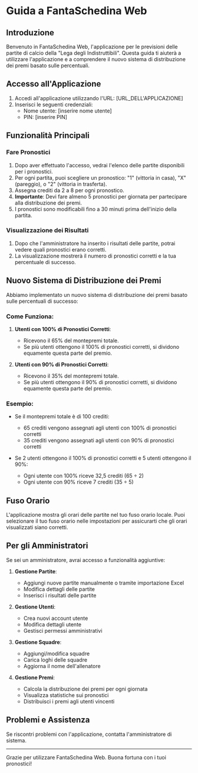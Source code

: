 # Guida a FantaSchedina Web

## Introduzione

Benvenuto in FantaSchedina Web, l'applicazione per le previsioni delle partite di calcio della "Lega degli Indistruttibili". Questa guida ti aiuterà a utilizzare l'applicazione e a comprendere il nuovo sistema di distribuzione dei premi basato sulle percentuali.

## Accesso all'Applicazione

1. Accedi all'applicazione utilizzando l'URL: [URL_DELL'APPLICAZIONE]
2. Inserisci le seguenti credenziali:
   - Nome utente: [inserire nome utente]
   - PIN: [inserire PIN]

## Funzionalità Principali

### Fare Pronostici

1. Dopo aver effettuato l'accesso, vedrai l'elenco delle partite disponibili per i pronostici.
2. Per ogni partita, puoi scegliere un pronostico: "1" (vittoria in casa), "X" (pareggio), o "2" (vittoria in trasferta).
3. Assegna crediti da 2 a 8 per ogni pronostico. 
4. **Importante**: Devi fare almeno 5 pronostici per giornata per partecipare alla distribuzione dei premi.
5. I pronostici sono modificabili fino a 30 minuti prima dell'inizio della partita.

### Visualizzazione dei Risultati

1. Dopo che l'amministratore ha inserito i risultati delle partite, potrai vedere quali pronostici erano corretti.
2. La visualizzazione mostrerà il numero di pronostici corretti e la tua percentuale di successo.

## Nuovo Sistema di Distribuzione dei Premi

Abbiamo implementato un nuovo sistema di distribuzione dei premi basato sulle percentuali di successo:

### Come Funziona:

1. **Utenti con 100% di Pronostici Corretti**:
   - Ricevono il 65% del montepremi totale.
   - Se più utenti ottengono il 100% di pronostici corretti, si dividono equamente questa parte del premio.

2. **Utenti con 90% di Pronostici Corretti**:
   - Ricevono il 35% del montepremi totale.
   - Se più utenti ottengono il 90% di pronostici corretti, si dividono equamente questa parte del premio.

### Esempio:

- Se il montepremi totale è di 100 crediti:
  - 65 crediti vengono assegnati agli utenti con 100% di pronostici corretti
  - 35 crediti vengono assegnati agli utenti con 90% di pronostici corretti
  
- Se 2 utenti ottengono il 100% di pronostici corretti e 5 utenti ottengono il 90%:
  - Ogni utente con 100% riceve 32,5 crediti (65 ÷ 2)
  - Ogni utente con 90% riceve 7 crediti (35 ÷ 5)

## Fuso Orario

L'applicazione mostra gli orari delle partite nel tuo fuso orario locale. Puoi selezionare il tuo fuso orario nelle impostazioni per assicurarti che gli orari visualizzati siano corretti.

## Per gli Amministratori

Se sei un amministratore, avrai accesso a funzionalità aggiuntive:

1. **Gestione Partite**:
   - Aggiungi nuove partite manualmente o tramite importazione Excel
   - Modifica dettagli delle partite
   - Inserisci i risultati delle partite

2. **Gestione Utenti**:
   - Crea nuovi account utente
   - Modifica dettagli utente
   - Gestisci permessi amministrativi

3. **Gestione Squadre**:
   - Aggiungi/modifica squadre
   - Carica loghi delle squadre
   - Aggiorna il nome dell'allenatore

4. **Gestione Premi**:
   - Calcola la distribuzione dei premi per ogni giornata
   - Visualizza statistiche sui pronostici
   - Distribuisci i premi agli utenti vincenti

## Problemi e Assistenza

Se riscontri problemi con l'applicazione, contatta l'amministratore di sistema.

---

Grazie per utilizzare FantaSchedina Web. Buona fortuna con i tuoi pronostici!